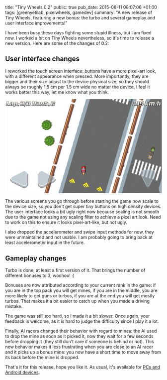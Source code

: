 title: "Tiny Wheels 0.2"
public: true
pub_date: 2015-08-11 08:07:06 +01:00
tags: [greenyetilab, pixelwheels, gamedev]
summary: "A new release of Tiny Wheels, featuring a new bonus: the turbo and several gameplay and user interface improvements!"

I have been busy these days fighting some stupid illness, but I am fixed now. I worked a bit on Tiny Wheels nevertheless, so it's time to release a new version. Here are some of the changes of 0.2:

## User interface changes

I reworked the touch screen interface: buttons have a more pixel-art look, with a different appearance when pressed. More importantly, they are bigger and their size adjust to the device physical size, so they should always be roughly 1.5 cm per 1.5 cm wide no matter the device. I feel it works better this way, let me know what you think.

![New HUD buttons in action](hud.png)

The various screens you go through before starting the game now scale to the device size, so you don't get super tiny buttons on high density devices. The user interface looks a bit ugly right now because scaling is not smooth due to the game not using any scaling filter to achieve a pixel art look. Need to work on this to ensure it looks pixel-art-like, but not ugly.

I also dropped the accelerometer and swipe input methods for now, they were unmaintained and not usable. I am probably going to bring back at least accelerometer input in the future.

## Gameplay changes

Turbo is done, at least a first version of it. That brings the number of different bonuses to 3, woohoo! :)

Bonuses are now attributed according to your current rank in the game: if you are in the top pack you will get mines, if you are in the middle, you are more likely to get guns or turbos, if you are at the end you will get mostly turbos. That makes it a bit easier to catch up when you made a driving mistake.

The game was still too hard, so I made it a bit slower. Once again, your feedback is welcome, as it is hard to judge the difficulty since I play it a lot.

Finally, AI racers changed their behavior with regard to mines: the AI used to drop the mine as soon as it picked it, now they wait for a few seconds before dropping it (they still don't care if someone is behind or not). This new behavior makes it less frustrating when you are close to an AI racer and it picks up a bonus mine: you now have a short time to move away from its back before the mine is dropped.

That's it for this release, hope you like it. As usual, it's available for [PCs and Android devices](/projects/pixelwheels).
